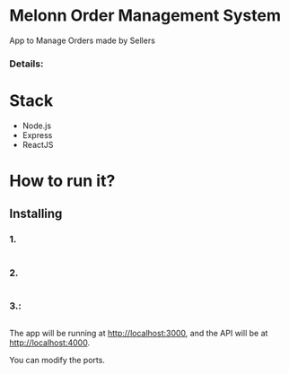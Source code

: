 # Melonn Order Management System

App to Manage Orders made by Sellers

### Details: 



# Stack

* Node.js 
* Express 
* ReactJS

# How to run it?


## Installing


### 1. 

```

```

### 2. 

```

```

### 3.:

```

```

The app will be running at [http://localhost:3000](http://localhost:3000), and the API will be at [http://localhost:4000](http://localhost:4000).

You can modify the ports. 